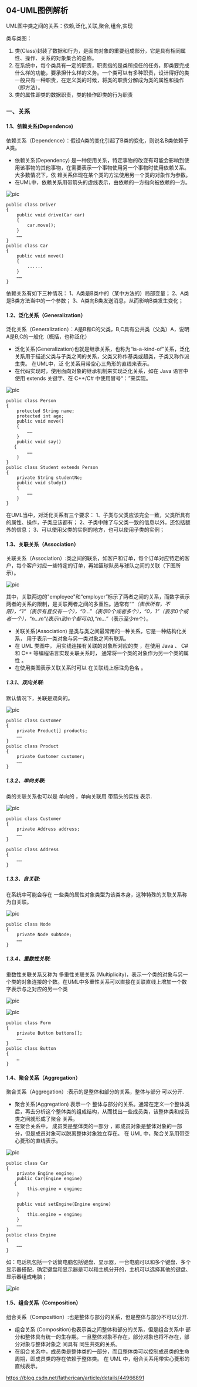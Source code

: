## 04-UML图例解析

UML图中类之间的关系：依赖,泛化,关联,聚合,组合,实现

类与类图：
1) 类(Class)封装了数据和行为，是面向对象的重要组成部分，它是具有相同属性、操作、关系的对象集合的总称。
2) 在系统中，每个类具有一定的职责，职责指的是类所担任的任务，即类要完成什么样的功能，要承担什么样的义务。一个类可以有多种职责，设计得好的类一般只有一种职责，在定义类的时候，将类的职责分解成为类的属性和操作（即方法）。
3) 类的属性即类的数据职责，类的操作即类的行为职责 

### 一、关系

#### 1.1、依赖关系(Dependence)

依赖关系（Dependence）：假设A类的变化引起了B类的变化，则说名B类依赖于A类。
- 依赖关系(Dependency) 是一种使用关系，特定事物的改变有可能会影响到使用该事物的其他事物，在需要表示一个事物使用另一个事物时使用依赖关系。 大多数情况下，依       赖关系体现在某个类的方法使用另一个类的对象作为参数。
- 在UML中，依赖关系用带箭头的虚线表示，由依赖的一方指向被依赖的一方。

![pic](./images/uml-01.png)

```
public class Driver  
{  
    public void drive(Car car)  
    {  
        car.move();  
    }  
    ……  
}  
public class Car  
{  
    public void move()  
    {  
        ......  
    }  
    ……  
}  
```

依赖关系有如下三种情况：
1、A类是B类中的（某中方法的）局部变量；
2、A类是B类方法当中的一个参数；
3、A类向B类发送消息，从而影响B类发生变化；


#### 1.2、泛化关系（Generalization）
泛化关系（Generalization）：A是B和C的父类，B,C具有公共类（父类）A，说明A是B,C的一般化（概括，也称泛化）
- 泛化关系(Generalization)也就是继承关系，也称为“is-a-kind-of”关系，泛化关系用于描述父类与子类之间的关系，父类又称作基类或超类，子类又称作派生类。 在UML中，泛      化关系用带空心三角形的直线来表示。
- 在代码实现时，使用面向对象的继承机制来实现泛化关系，如在 Java 语言中使用 extends 关键字、在 C++/C# 中使用冒号“：”来实现。 

![pic](./images/uml-02.png)
```
public class Person   
{  
    protected String name;  
    protected int age;  
    public void move()   
    {  
        ……  
    }  
    public void say()   
   {  
        ……  
    }  
}  
public class Student extends Person   
{  
    private String studentNo;  
    public void study()   
    {  
        ……  
    }  
}  
```
在UML当中，对泛化关系有三个要求：
1、子类与父类应该完全一致，父类所具有的属性、操作，子类应该都有；
2、子类中除了与父类一致的信息以外，还包括额外的信息；
3、可以使用父类的实例的地方，也可以使用子类的实例；


#### 1.3、关联关系（Association）
关联关系（Association）:类之间的联系，如客户和订单，每个订单对应特定的客户，每个客户对应一些特定的订单，再如篮球队员与球队之间的关联（下图所示）。

![pic](./images/uml-03.png)

其中，关联两边的"employee"和“employer”标示了两者之间的关系，而数字表示两者的关系的限制，是关联两者之间的多重性。通常有“*”（表示所有，不限），“1”（表示有且仅有一个），“0...”（表示0个或者多个），“0，1”（表示0个或者一个），“n...m”(表示n到m个都可以),“m...*”（表示至少m个）。

- 关联关系(Association) 是类与类之间最常用的一种关系，它是一种结构化关系， 用于表示一类对象与另一类对象之间有联系。
- 在 UML 类图中， 用实线连接有关联的对象所对应的类 ，在使用 Java 、 C# 和 C++ 等编程语言实现关联关系时， 通常将一个类的对象作为另一个类的属性 。
- 在使用类图表示关联关系时可以 在关联线上标注角色名 。

##### 1.3.1、双向关联: 
默认情况下，关联是双向的。

![pic](./images/uml-04.png)

```
public class Customer  
{  
    private Product[] products;  
    ……  
}  
public class Product  
{  
    private Customer customer;  
    ……  
}  
```

##### 1.3.2、单向关联: 
类的关联关系也可以是 单向的 ，单向关联用 带箭头的实线 表示.

![pic](./images/uml-05.png)
```
public class Customer  
{  
    private Address address;  
    ……  
}  
  
public class Address  
{  
    ……  
}  
```

##### 1.3.3、自关联: 
在系统中可能会存在 一些类的属性对象类型为该类本身，这种特殊的关联关系称为自关联。

![pic](./images/uml-06.png)

```
public class Node  
{  
    private Node subNode;  
    ……  
}   
```

##### 1.3.4、重数性关联: 
重数性关联关系又称为 多重性关联关系 (Multiplicity)，表示一个类的对象与另一个类的对象连接的个数。在UML中多重性关系可以直接在关联直线上增加一个数字表示与之对应的另一个类

![pic](./images/uml-07.png)

![pic](./images/uml-08.png)

```
public class Form  
{  
    private Button buttons[];  
    ……  
}   
public class Button  
{  
    …  
}  
```

#### 1.4、聚合关系（Aggregation）

聚合关系（Aggregation）:表示的是整体和部分的关系，整体与部分 可以分开.
- 聚合关系(Aggregation) 表示一个 整体与部分的关系。通常在定义一个整体类后，再去分析这个整体类的组成结构，从而找出一些成员类，该整体类和成员类之间就形成了聚合   关系。
- 在聚合关系中， 成员类是整体类的一部分 ，即成员对象是整体对象的一部分，但是成员对象可以脱离整体对象独立存在。 在 UML 中，聚合关系用带空心菱形的直线表示。 

![pic](./images/uml-09.png)
```
public class Car  
{  
    private Engine engine;  
    public Car(Engine engine)  
   {  
        this.engine = engine;  
    }  
      
    public void setEngine(Engine engine)  
    {  
        this.engine = engine;  
    }  
    ……  
}  
public class Engine  
{  
    ……  
}  
```

如：电话机包括一个话筒电脑包括键盘、显示器，一台电脑可以和多个键盘、多个显示器搭配，确定键盘和显示器是可以和主机分开的，主机可以选择其他的键盘、显示器组成电脑；

![pic](./images/uml-10.png)


#### 1.5、组合关系（Composition）
组合关系（Composition）:也是整体与部分的关系，但是整体与部分不可以分开.
- 组合关系 (Composition)也表示类之间整体和部分的关系，但是组合关系中 部分和整体具有统一的生存期。一旦整体对象不存在，部分对象也将不存在，部分对象与整体对象之    间具有 同生共死的关系。
- 在组合关系中，成员类是整体类的一部分，而且整体类可以控制成员类的生命周期，即成员类的存在依赖于整体类。 在 UML 中，组合关系用带实心菱形的直线表示。








https://blog.csdn.net/fatherican/article/details/44966891
